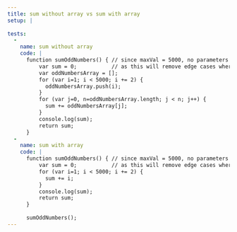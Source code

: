 ```yaml
---
title: sum without array vs sum with array
setup: |
  
tests:
  -
    name: sum without array
    code: |
      function sumOddNumbers() { // since maxVal = 5000, no parameters will be called
          var sum = 0;           // as this will remove edge cases where maxVal <= 0
          var oddNumbersArray = [];
          for (var i=1; i < 5000; i += 2) { 
            oddNumbersArray.push(i);
          }
          for (var j=0, n=oddNumbersArray.length; j < n; j++) {
            sum += oddNumbersArray[j];
          }
          console.log(sum);
          return sum;
      }
  -
    name: sum with array
    code: |
      function sumOddNumbers() { // since maxVal = 5000, no parameters will be called
          var sum = 0;           // as this will remove edge cases where maxVal <= 0
          for (var i=1; i < 5000; i += 2) { 
            sum += i;
          }
          console.log(sum);
          return sum;
      }
      
      sumOddNumbers();
---
```


